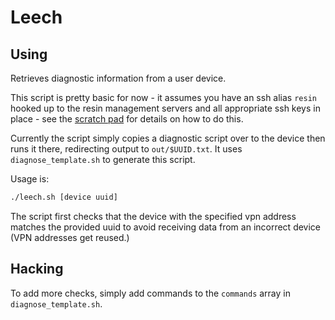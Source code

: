 # Leech

## Using

Retrieves diagnostic information from a user device.

This script is pretty basic for now - it assumes you have an ssh alias `resin`
hooked up to the resin management servers and all appropriate ssh keys in
place - see the [scratch pad][scratch] for details on how to do this.

Currently the script simply copies a diagnostic script over to
the device then runs it there, redirecting output to `out/$UUID.txt`. It uses
`diagnose_template.sh` to generate this script.

Usage is:

```bash
./leech.sh [device uuid]
```

The script first checks that the device with the specified vpn address matches
the provided uuid to avoid receiving data from an incorrect device (VPN
addresses get reused.)

## Hacking

To add more checks, simply add commands to the `commands` array in
`diagnose_template.sh`.

[scratch]:https://resinio.atlassian.net/wiki/display/RES/Lolo%27s+Scratch+Pad
